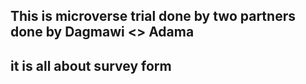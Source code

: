 ## This is microverse trial done by two partners done by Dagmawi <> Adama

## it is all about survey form 
